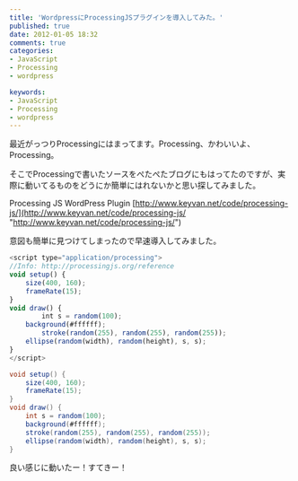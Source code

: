 ```yaml
---
title: 'WordpressにProcessingJSプラグインを導入してみた。'
published: true
date: 2012-01-05 18:32
comments: true
categories:
- JavaScript
- Processing
- wordpress

keywords:
- JavaScript
- Processing
- wordpress
---
```

最近がっつりProcessingにはまってます。Processing、かわいいよ、Processing。

そこでProcessingで書いたソースをぺたぺたブログにもはってたのですが、実際に動いてるものをどうにか簡単にはれないかと思い探してみました。

Processing JS WordPress Plugin
[http://www.keyvan.net/code/processing-js/](http://www.keyvan.net/code/processing-js/ "http://www.keyvan.net/code/processing-js/")

意図も簡単に見つけてしまったので早速導入してみました。

```javascript
<script type="application/processing">
//Info: http://processingjs.org/reference
void setup() {
	size(400, 160);
	frameRate(15);
}
void draw() {
        int s = random(100);
	background(#ffffff);
        stroke(random(255), random(255), random(255));
	ellipse(random(width), random(height), s, s);
}
</script>
```

```java
void setup() {
    size(400, 160);
    frameRate(15);
}
void draw() {
    int s = random(100);
    background(#ffffff);
    stroke(random(255), random(255), random(255));
    ellipse(random(width), random(height), s, s);
}
```

良い感じに動いたー！すてきー！